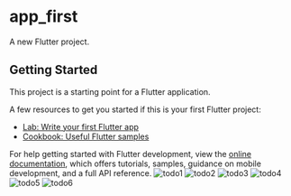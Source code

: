 # app_first

A new Flutter project.

## Getting Started

This project is a starting point for a Flutter application.

A few resources to get you started if this is your first Flutter project:

- [Lab: Write your first Flutter app](https://docs.flutter.dev/get-started/codelab)
- [Cookbook: Useful Flutter samples](https://docs.flutter.dev/cookbook)

For help getting started with Flutter development, view the
[online documentation](https://docs.flutter.dev/), which offers tutorials,
samples, guidance on mobile development, and a full API reference.
![todo1](https://user-images.githubusercontent.com/48346432/205920059-90da8a40-0b8f-4827-9be7-8c995cca59f8.JPG)
![todo2](https://user-images.githubusercontent.com/48346432/205920070-9d82c185-2be5-4792-94ac-3d4596fcf5d6.JPG)
![todo3](https://user-images.githubusercontent.com/48346432/205920078-2c1e6bf6-5edd-48d8-b780-d89d1106b90b.JPG)
![todo4](https://user-images.githubusercontent.com/48346432/205920082-14fc221a-36ac-4f93-82d9-0d6a66eb3cbe.JPG)
![todo5](https://user-images.githubusercontent.com/48346432/205920087-cf26a5b2-fd8f-44f7-9835-a36e24c991c7.JPG)
![todo6](https://user-images.githubusercontent.com/48346432/205920092-0d645d8d-9b3a-445e-9739-911c6bd8cd60.JPG)
